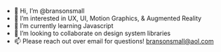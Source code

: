 - 👋 Hi, I’m @bransonsmall
- 👀 I’m interested in UX, UI, Motion Graphics, & Augmented Reality
- 🌱 I’m currently learning Javascript
- 💞️ I’m looking to collaborate on design system libraries
- 📫 Please reach out over email for questions! bransonsmall@aol.com

<!---
bransonsmall/bransonsmall is a ✨ special ✨ repository because its `README.md` (this file) appears on your GitHub profile.
You can click the Preview link to take a look at your changes.
--->
